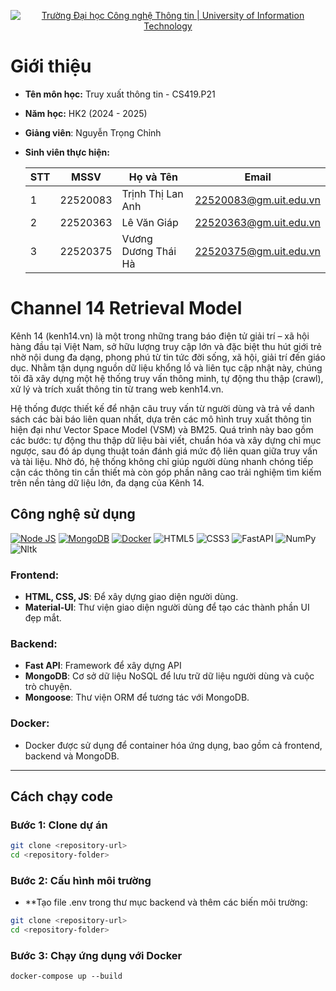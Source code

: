 <p align="center">
  <a href="https://www.uit.edu.vn/" title="Trường Đại học Công nghệ Thông tin" style="border: 5;">
    <img src="https://i.imgur.com/WmMnSRt.png" alt="Trường Đại học Công nghệ Thông tin | University of Information Technology">
  </a>
</p>

<h1 align="center"><b></b></h1>


# Giới thiệu
* **Tên môn học:** Truy xuất thông tin - CS419.P21
* **Năm học:** HK2 (2024 - 2025)
* **Giảng viên**: Nguyễn Trọng Chỉnh
* **Sinh viên thực hiện:**
  
  | STT | MSSV     | Họ và Tên        | Email                   |
  |-----|----------|------------------|-------------------------|
  |1    | 22520083 | Trịnh Thị Lan Anh  | 22520083@gm.uit.edu.vn |
  |2    | 22520363 | Lê Văn Giáp | 22520363@gm.uit.edu.vn |
  |3    | 22520375 | Vương Dương Thái Hà | 22520375@gm.uit.edu.vn |


# Channel 14 Retrieval Model
Kênh 14 (kenh14.vn) là một trong những trang báo điện tử giải trí – xã hội hàng đầu tại Việt Nam, sở hữu lượng truy cập lớn và đặc biệt thu hút giới trẻ nhờ nội dung đa dạng, phong phú từ tin tức đời sống, xã hội, giải trí đến giáo dục. Nhằm tận dụng nguồn dữ liệu khổng lồ và liên tục cập nhật này, chúng tôi đã xây dựng một hệ thống truy vấn thông minh, tự động thu thập (crawl), xử lý và trích xuất thông tin từ trang web kenh14.vn.

Hệ thống được thiết kế để nhận câu truy vấn từ người dùng và trả về danh sách các bài báo liên quan nhất, dựa trên các mô hình truy xuất thông tin hiện đại như Vector Space Model (VSM) và BM25. Quá trình này bao gồm các bước: tự động thu thập dữ liệu bài viết, chuẩn hóa và xây dựng chỉ mục ngược, sau đó áp dụng thuật toán đánh giá mức độ liên quan giữa truy vấn và tài liệu. Nhờ đó, hệ thống không chỉ giúp người dùng nhanh chóng tiếp cận các thông tin cần thiết mà còn góp phần nâng cao trải nghiệm tìm kiếm trên nền tảng dữ liệu lớn, đa dạng của Kênh 14.



## Công nghệ sử dụng
[![Node JS](https://img.shields.io/badge/node.js-339933?style=for-the-badge&logo=Node.js&logoColor=white)](https://nodejs.org/en)
[![MongoDB](https://img.shields.io/badge/-MongoDB-13aa52?style=for-the-badge&logo=mongodb&logoColor=white)](https://www.mongodb.com/)
[![Docker](https://img.shields.io/badge/docker-257bd6?style=for-the-badge&logo=docker&logoColor=white)](https://www.docker.com/)
![HTML5](https://img.shields.io/badge/html5-%23E34F26.svg?style=for-the-badge&logo=html5&logoColor=white)
![CSS3](https://img.shields.io/badge/css3-%231572B6.svg?style=for-the-badge&logo=css3&logoColor=white)
![FastAPI](https://img.shields.io/badge/FastAPI-005571?style=for-the-badge&logo=fastapi)
![NumPy](https://img.shields.io/badge/numpy-%23013243.svg?style=for-the-badge&logo=numpy&logoColor=white)
![Nltk](https://img.shields.io/badge/NLTK-3.7-blue)

### Frontend:
- **HTML, CSS, JS**: Để xây dựng giao diện người dùng.
- **Material-UI**: Thư viện giao diện người dùng để tạo các thành phần UI đẹp mắt.

### Backend:
- **Fast API**: Framework để xây dựng API 
- **MongoDB**: Cơ sở dữ liệu NoSQL để lưu trữ dữ liệu người dùng và cuộc trò chuyện.
- **Mongoose**: Thư viện ORM để tương tác với MongoDB.

### Docker:
- Docker được sử dụng để container hóa ứng dụng, bao gồm cả frontend, backend và MongoDB.

---

## Cách chạy code

### Bước 1: Clone dự án
```bash
git clone <repository-url>
cd <repository-folder>
```
### Bước 2: Cấu hình môi trường

- **Tạo file .env trong thư mục backend và thêm các biến môi trường:
```bash
git clone <repository-url>
cd <repository-folder>
```
### Bước 3: Chạy ứng dụng với Docker
```
docker-compose up --build

```

